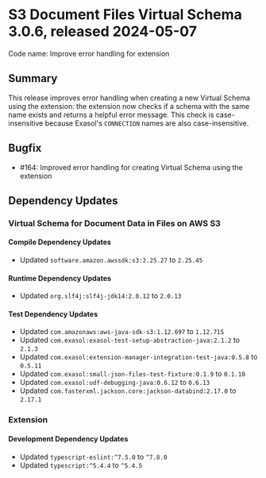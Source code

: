 # S3 Document Files Virtual Schema 3.0.6, released 2024-05-07

Code name: Improve error handling for extension

## Summary

This release improves error handling when creating a new Virtual Schema using the extension: the extension now checks if a schema with the same name exists and returns a helpful error message. This check is case-insensitive because Exasol's `CONNECTION` names are also case-insensitive.

## Bugfix

* #164: Improved error handling for creating Virtual Schema using the extension

## Dependency Updates

### Virtual Schema for Document Data in Files on AWS S3

#### Compile Dependency Updates

* Updated `software.amazon.awssdk:s3:2.25.27` to `2.25.45`

#### Runtime Dependency Updates

* Updated `org.slf4j:slf4j-jdk14:2.0.12` to `2.0.13`

#### Test Dependency Updates

* Updated `com.amazonaws:aws-java-sdk-s3:1.12.697` to `1.12.715`
* Updated `com.exasol:exasol-test-setup-abstraction-java:2.1.2` to `2.1.3`
* Updated `com.exasol:extension-manager-integration-test-java:0.5.8` to `0.5.11`
* Updated `com.exasol:small-json-files-test-fixture:0.1.9` to `0.1.10`
* Updated `com.exasol:udf-debugging-java:0.6.12` to `0.6.13`
* Updated `com.fasterxml.jackson.core:jackson-databind:2.17.0` to `2.17.1`

### Extension

#### Development Dependency Updates

* Updated `typescript-eslint:^7.5.0` to `^7.8.0`
* Updated `typescript:^5.4.4` to `^5.4.5`
